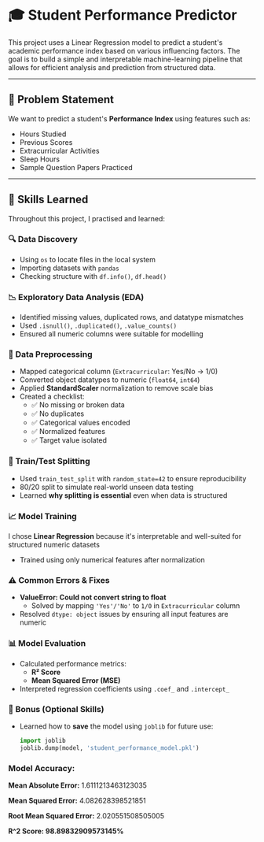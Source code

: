 # 🎓 Student Performance Predictor

This project uses a Linear Regression model to predict a student's academic performance index based on various influencing factors. The goal is to build a simple and interpretable machine-learning pipeline that allows for efficient analysis and prediction from structured data.

---

## 📌 Problem Statement

We want to predict a student's **Performance Index** using features such as:
- Hours Studied
- Previous Scores
- Extracurricular Activities
- Sleep Hours
- Sample Question Papers Practiced

---

## 🧠 Skills Learned

Throughout this project, I practised and learned:

### 🔍 Data Discovery
- Using `os` to locate files in the local system
- Importing datasets with `pandas`
- Checking structure with `df.info()`, `df.head()`

### 📉 Exploratory Data Analysis (EDA)
- Identified missing values, duplicated rows, and datatype mismatches
- Used `.isnull()`, `.duplicated()`, `.value_counts()`
- Ensured all numeric columns were suitable for modelling

### 🧼 Data Preprocessing
- Mapped categorical column (`Extracurricular`: Yes/No → 1/0)
- Converted object datatypes to numeric (`float64`, `int64`)
- Applied **StandardScaler** normalization to remove scale bias
- Created a checklist:
  - ✅ No missing or broken data
  - ✅ No duplicates
  - ✅ Categorical values encoded
  - ✅ Normalized features
  - ✅ Target value isolated

### 🧪 Train/Test Splitting
- Used `train_test_split` with `random_state=42` to ensure reproducibility
- 80/20 split to simulate real-world unseen data testing
- Learned **why splitting is essential** even when data is structured

### 📈 Model Training
I chose **Linear Regression** because it's interpretable and well-suited for structured numeric datasets
- Trained using only numerical features after normalization

### ⚠️ Common Errors & Fixes
- **ValueError: Could not convert string to float**
  - Solved by mapping `'Yes'/'No'` to `1/0` in `Extracurricular` column
- Resolved `dtype: object` issues by ensuring all input features are numeric

### 📊 Model Evaluation
- Calculated performance metrics:
  - **R² Score**
  - **Mean Squared Error (MSE)**
- Interpreted regression coefficients using `.coef_` and `.intercept_`

### 💾 Bonus (Optional Skills)
- Learned how to **save** the model using `joblib` for future use:
  ```python
  import joblib
  joblib.dump(model, 'student_performance_model.pkl')

### Model Accuracy:  
**Mean Absolute Error:** 1.6111213463123035

**Mean Squared Error:** 4.082628398521851

**Root Mean Squared Error:** 2.020551508505005

**R^2 Score: 98.89832909573145%**
